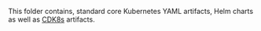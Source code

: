 This folder contains, standard core Kubernetes YAML artifacts,  Helm charts as well as [CDK8s](https://cdk8s.io/) artifacts.